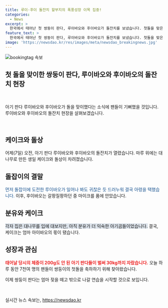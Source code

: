 ```yaml
---
title: 루이·후이 돌잔치 할부지의 폭풍성장 이목 집중!
categories:
  - News
excerpt: >
  한국에서 태어난 첫 쌍둥이 판다, 루이바오와 후이바오가 돌잔치를 보냈습니다. 첫돌을 맞은 두 판다는 대나무 케이크와 돌상을 통해 축하를 받았는데, 언니 루이바오는 돌 잡이를 시도하다가 결국 아령을 고르고, 돌을 맞은 후이바오는 마이크를 안아 인기를 끌었습니다. 축하를 위해 수백 명의 관람객이 찾아와 7천여 명의 팬들이 축하를 전했습니다. 아기들은 엄마 젖을 떼고 밖으로 나갈 연습을 시작했습니다.
feature_text: >
  한국에서 태어난 첫 쌍둥이 판다, 루이바오와 후이바오가 돌잔치를 보냈습니다. 첫돌을 맞은 두 판다는 대나무 케이크와 돌상을 통해 축하를 받았는데, 언니 루이바오는 돌 잡이를 시도하다가 결국 아령을 고르고, 돌을 맞은 후이바오는 마이크를 안아 인기를 끌었습니다. 축하를 위해 수백 명의 관람객이 찾아와 7천여 명의 팬들이 축하를 전했습니다. 아기들은 엄마 젖을 떼고 밖으로 나갈 연습을 시작했습니다.
image: 'https://newsdao.kr/res/images/meta/newsdao_breakingnews.jpg'
---
```


<p><img src="https://newsdao.kr/res/images/meta/newsdao_breakingnews.jpg" alt="bookingtag 속보" /></p>

<h2>첫 돌을 맞이한 쌍둥이 판다, 루이바오와 후이바오의 돌잔치 현장</h2>

<p data-ke-size="size16">&nbsp;</p>

<p>아기 판다 루이바오와 후이바오가 돌을 맞이했다는 소식에 팬들이 기뻐했을 것입니다. 루이바오와 후이바오의 돌잔치 현장을 살펴보겠습니다.</p>

<p data-ke-size="size16">&nbsp;</p>

<h2 data-ke-size="size26">케이크와 돌상</h2>

<p>어제(7일) 오전, 아기 판다 루이바오와 후이바오의 돌잔치가 열렸습니다. 마루 위에는 대나무로 만든 생일 케이크와 돌상이 차려졌습니다.</p>

<h2 data-ke-size="size26">돌잡이의 결말</h2>

<p><span style="color: #1a5490;">먼저 돌잡이에 도전한 루이바오가 일어나 봐도 귀찮은 듯 드러누워 결국 아령을 택했습니다.</span> 이후, 후이바오는 갈팡질팡하던 중 마이크를 품에 안았습니다.</p>

<h2 data-ke-size="size26">분유와 케이크</h2>

<p><span style="background-color: #21538527;">각자 집은 대나무를 입에 대보지만, 아직 분유가 더 익숙한 아기곰들이었습니다.</span> 결국, 케이크는 엄마 아이바오의 몫이 됐습니다.</p>

<h2 data-ke-size="size26">성장과 관심</h2>

<p><b><span style="color: #ee2323;">태어날 당시의 체중이 200g도 안 된 아기 판다들이 벌써 30kg까지 자랐습니다.</span></b> 오늘 하루 동안 7천여 명의 팬들이 쌍둥이의 첫돌을 축하하기 위해 찾아왔습니다.</p>

<p>이제 쌍둥이 판다는 엄마 젖을 떼고 밖으로 나갈 연습을 시작할 것으로 보입니다.</p>

<p data-ke-size="size16">&nbsp;</p>
실시간 뉴스 속보는, <a href="https://newsdao.kr" rel="dofollow">https://newsdao.kr</a>


